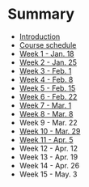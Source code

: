 # Summary

* [Introduction](README.md)
* [Course schedule](course-schedule.md)
* [Week 1 - Jan. 18](week-1-118.md)
* [Week 2 - Jan. 25](week-2---125.md)
* [Week 3 - Feb. 1](week-3---21.md)
* [Week 4 - Feb. 8](week-4---feb-8.md)
* [Week 5 - Feb. 15](week-5-feb.-15.md)
* [Week 6 - Feb. 22](week-6-feb.-22.md)
* [Week 7 - Mar. 1](week-7-mar.-1.md)
* [Week 8 - Mar. 8](week-8-mar.-8.md)
* Week 9 - Mar. 22
* [Week 10 - Mar. 29](week-10-mar.-29.md)
* [Week 11 - Apr. 5](week-11-apr.-5.md)
* Week 12 - Apr. 12
* Week 13 - Apr. 19
* Week 14 - Apr. 26
* Week 15 - May. 3

